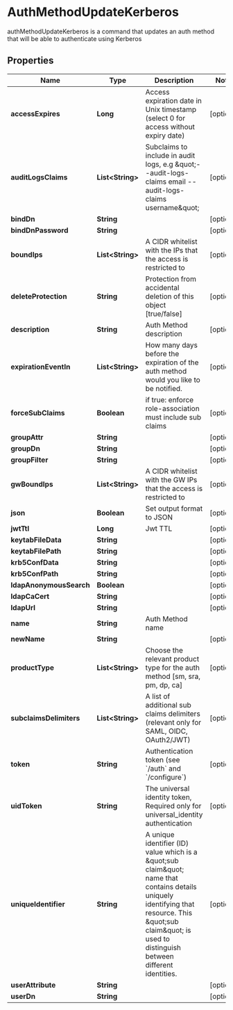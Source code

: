 

# AuthMethodUpdateKerberos

authMethodUpdateKerberos is a command that updates an auth method that will be able to authenticate using Kerberos

## Properties

| Name | Type | Description | Notes |
|------------ | ------------- | ------------- | -------------|
|**accessExpires** | **Long** | Access expiration date in Unix timestamp (select 0 for access without expiry date) |  [optional] |
|**auditLogsClaims** | **List&lt;String&gt;** | Subclaims to include in audit logs, e.g \&quot;--audit-logs-claims email --audit-logs-claims username\&quot; |  [optional] |
|**bindDn** | **String** |  |  [optional] |
|**bindDnPassword** | **String** |  |  [optional] |
|**boundIps** | **List&lt;String&gt;** | A CIDR whitelist with the IPs that the access is restricted to |  [optional] |
|**deleteProtection** | **String** | Protection from accidental deletion of this object [true/false] |  [optional] |
|**description** | **String** | Auth Method description |  [optional] |
|**expirationEventIn** | **List&lt;String&gt;** | How many days before the expiration of the auth method would you like to be notified. |  [optional] |
|**forceSubClaims** | **Boolean** | if true: enforce role-association must include sub claims |  [optional] |
|**groupAttr** | **String** |  |  [optional] |
|**groupDn** | **String** |  |  [optional] |
|**groupFilter** | **String** |  |  [optional] |
|**gwBoundIps** | **List&lt;String&gt;** | A CIDR whitelist with the GW IPs that the access is restricted to |  [optional] |
|**json** | **Boolean** | Set output format to JSON |  [optional] |
|**jwtTtl** | **Long** | Jwt TTL |  [optional] |
|**keytabFileData** | **String** |  |  [optional] |
|**keytabFilePath** | **String** |  |  [optional] |
|**krb5ConfData** | **String** |  |  [optional] |
|**krb5ConfPath** | **String** |  |  [optional] |
|**ldapAnonymousSearch** | **Boolean** |  |  [optional] |
|**ldapCaCert** | **String** |  |  [optional] |
|**ldapUrl** | **String** |  |  [optional] |
|**name** | **String** | Auth Method name |  |
|**newName** | **String** |  |  [optional] |
|**productType** | **List&lt;String&gt;** | Choose the relevant product type for the auth method [sm, sra, pm, dp, ca] |  [optional] |
|**subclaimsDelimiters** | **List&lt;String&gt;** | A list of additional sub claims delimiters (relevant only for SAML, OIDC, OAuth2/JWT) |  [optional] |
|**token** | **String** | Authentication token (see &#x60;/auth&#x60; and &#x60;/configure&#x60;) |  [optional] |
|**uidToken** | **String** | The universal identity token, Required only for universal_identity authentication |  [optional] |
|**uniqueIdentifier** | **String** | A unique identifier (ID) value which is a \&quot;sub claim\&quot; name that contains details uniquely identifying that resource. This \&quot;sub claim\&quot; is used to distinguish between different identities. |  [optional] |
|**userAttribute** | **String** |  |  [optional] |
|**userDn** | **String** |  |  [optional] |



